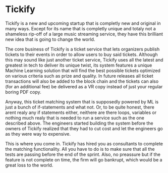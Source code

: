 # Tickify

Tickify is a new and upcoming startup that is completly new and original in many ways. Except for its name
that is completly unique and totaly not a shameless rip-off of a large music streaming service, they
have this brilliant new idea that is going to change the world.

The core business of Tickify is a ticket service that lets organizers publish tickets to their events in order to
allow users to buy said tickets. Although this may sound like just another ticket service, Tickify uses all the
latest and greatest in tech to deliver its unique twist, its system features a unique Machine Learning solution
that will find the best possible tickets optimized on various criteria such as prize and quality. In future releases
all ticket transactions will also be added to the block chain and the tickets can also (for an additional fee)
be delivered as a VR copy instead of just your regular boring PDF copy.

Anyway, this ticket matching system that is supposedly powered by ML is just a bunch of if-statements and what not.
Or, to be quite honest, there arent realy any if statements either, neithere are there loops, variables or nothing
much realy that is needed to run a service such as the one described above. The engineers started building the
system before the owners of Tickify realized that they had to cut cost and let the engineers go as they were way to
expensive.

This is where you come in. Tickify has hired you as consultants to complete the matching functionality. All
you have to do is to make sure that all the tests are passing before the end of the sprint. Also, no preassure
but if the feature is not complete on time, the firm will go bankrupt, which would be a great loss to the world.